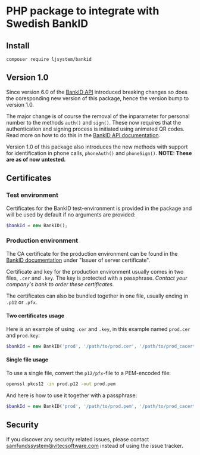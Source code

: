 # PHP package to integrate with Swedish BankID

## Install

```
composer require ljsystem/bankid
```

## Version 1.0

Since version 6.0 of the [BankID API](https://www.bankid.com/utvecklare/guider/teknisk-integrationsguide/webbservice-api) introduced breaking changes so does the coresponding new version of this package, hence the version bump to version 1.0.

The major change is of course the removal of the inparameter for personal number to the methods `auth()` and `sign()`. These now requires that the authentication and signing process is initiated using animated QR codes. Read more on how to do this in the [BankID API documentation](https://www.bankid.com/utvecklare/guider/teknisk-integrationsguide/qrkoder).

Version 1.0 of this package also introduces the new methods with support for identification in phone calls, `phoneAuth()` and `phoneSign()`. **NOTE: These are as of now untested.**

## Certificates

### Test environment

Certificates for the BankID test-environment is provided in the package and will be used by default if no arguments are provided:

```php
$bankId = new BankID();
```

### Production environment

The CA certificate for the production environment can be found in the [BankID documentation](https://www.bankid.com/utvecklare/guider/teknisk-integrationsguide/miljoer) under "Issuer of server certificate".

Certificate and key for the production environment usually comes in two files, `.cer` and `.key`. The key is protected with a passphrase.
*Contact your company's bank to order these certificates.*

The certificates can also be bundled together in one file, usually ending in `.p12` or `.pfx`.

#### Two certificates usage

Here is an example of using `.cer` and `.key`, in this example named `prod.cer` and `prod.key`:

```php
$bankId = new BankID('prod', '/path/to/prod.cer', '/path/to/prod_cacert.cer', '/path/to/prod.key', 'key-passphrase');
```

#### Single file usage

To use a single file, convert the `p12/pfx`-file to a PEM-encoded file:

```bash
openssl pkcs12 -in prod.p12 -out prod.pem
```

And here is how to use it together with a passphrase:

```php
$bankId = new BankID('prod', '/path/to/prod.pem', '/path/to/prod_cacert.cer', null, 'key-passphrase');
```

## Security

If you discover any security related issues, please contact [samfundssystem@vitecsoftware.com](mailto:samfundssystem@vitecsoftware.com?subject=Report:%20Security%20issue%20in%20ljsystem/bankid) instead of using the issue tracker.
